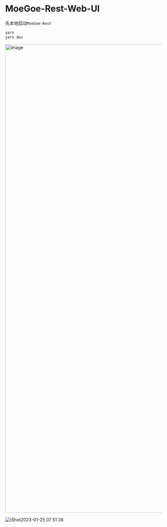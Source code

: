 
# MoeGoe-Rest-Web-UI
先本地启动`MoeGoe-Rest`
```sh
yarn
yarn dev
```
<img width="1502" alt="image" src="https://user-images.githubusercontent.com/25872019/214452771-be03d86f-a012-4b66-9621-5d9735a88ca9.png">

![iShot2023-01-25 07 51 28](https://user-images.githubusercontent.com/25872019/214446959-ef80fafc-3ea8-4ff9-a194-6abaa116ed0d.gif)
